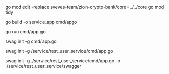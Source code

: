 go mod edit -replace sveves-team/zion-crypto-bank/core=../../core
go mod tidy

go build -o service_app cmd/apgo

go run cmd/app.go

swag init -g cmd/app.go


swag init -g /service/rest_user_service/cmd/app.go


swag init -g ./service/rest_user_service/cmd/app.go -o ./service/rest_user_service/swagger
